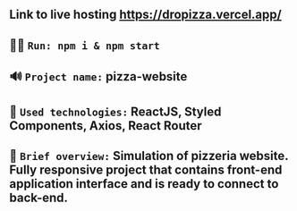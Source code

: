 ## Link to live hosting https://dropizza.vercel.app/

## 👨‍💻 `Run: npm i & npm start`

## 🔊 `Project name:` pizza-website

## 🔧 `Used technologies:` ReactJS, Styled Components, Axios, React Router

## 👀 `Brief overview:` Simulation of pizzeria website. Fully responsive project that contains front-end application interface and is ready to connect to back-end.
